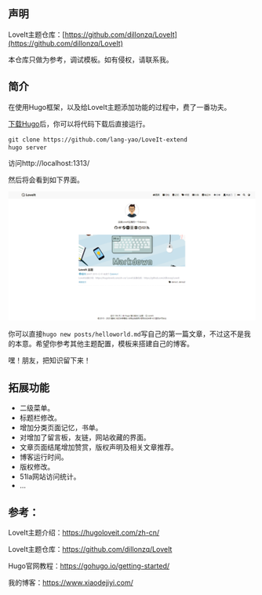 ## 声明
LoveIt主题仓库：[https://github.com/dillonzq/LoveIt](https://github.com/dillonzq/LoveIt)

本仓库只做为参考，调试模板。如有侵权，请联系我。

## 简介
在使用Hugo框架，以及给LoveIt主题添加功能的过程中，费了一番功夫。

[下载Hugo](https://github.com/gohugoio/hugo/releases/)后，你可以将代码下载后直接运行。


```
git clone https://github.com/lang-yao/LoveIt-extend
hugo server
```

访问http://localhost:1313/

然后将会看到如下界面。

![LoveIt demo](https://github.com/lang-yao/LoveIt-extend/blob/master/static/images/LoveIt-demo.png)

你可以直接`hugo new posts/helloworld.md`写自己的第一篇文章，不过这不是我的本意。希望你参考其他主题配置，模板来搭建自己的博客。

嘿！朋友，把知识留下来！

## 拓展功能

* 二级菜单。
* 标题栏修改。
* 增加分类页面记忆，书单。
* 对增加了留言板，友链，网站收藏的界面。
* 文章页面结尾增加赞赏，版权声明及相关文章推荐。
* 博客运行时间。
* 版权修改。
* 51la网站访问统计。
* ...



## 参考：
LoveIt主题介绍：https://hugoloveit.com/zh-cn/

LoveIt主题仓库：https://github.com/dillonzq/LoveIt

Hugo官网教程：https://gohugo.io/getting-started/

我的博客：https://www.xiaodejiyi.com/
